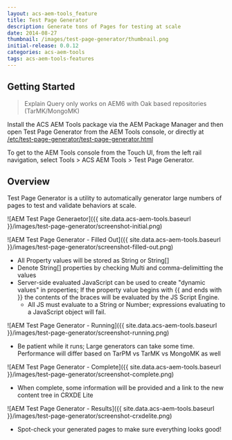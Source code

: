 ```yaml
---
layout: acs-aem-tools_feature
title: Test Page Generator
description: Generate tons of Pages for testing at scale
date: 2014-08-27
thumbnail: /images/test-page-generator/thumbnail.png
initial-release: 0.0.12
categories: acs-aem-tools
tags: acs-aem-tools-features
---
```


## Getting Started

> Explain Query only works on AEM6 with Oak based repositories (TarMK/MongoMK)

Install the ACS AEM Tools package via the AEM Package Manager and then open Test Page Generator from the AEM Tools console, or directly at [/etc/test-page-generator/test-page-generator.html](http://localhost:4502/etc/acs-tools/test-page-generator.html)

To get to the AEM Tools console from the Touch UI, from the left rail navigation, select Tools > ACS AEM Tools > Test Page Generator.

## Overview

Test Page Generator is a utility to automatically generator large numbers of pages to test and validate behaviors at scale.

![AEM Test Page Generaetor]({{ site.data.acs-aem-tools.baseurl }}/images/test-page-generator/screenshot-initial.png)

![AEM Test Page Generator - Filled Out]({{ site.data.acs-aem-tools.baseurl }}/images/test-page-generator/screenshot-filled-out.png)

* All Property values will be stored as String or String[]
* Denote String[] properties by checking Multi and comma-delimitting the values
* Server-side evaluated JavaScript can be used to create "dynamic values" in properties; If the property value begins with {{ and ends with }} the contents of the braces will be evaluated by the JS Script Engine.
  * All JS must evaluate to a String or Number; expressions evaluating to a JavaScript object will fail.

![AEM Test Page Generator - Running]({{ site.data.acs-aem-tools.baseurl }}/images/test-page-generator/screenshot-running.png)

* Be patient while it runs; Large generators can take some time. Performance will differ based on TarPM vs TarMK vs MongoMK as well

![AEM Test Page Generator - Complete]({{ site.data.acs-aem-tools.baseurl }}/images/test-page-generator/screenshot-complete.png)

* When complete, some information will be provided and a link to the new content tree in CRXDE Lite

![AEM Test Page Generator - Results]({{ site.data.acs-aem-tools.baseurl }}/images/test-page-generator/screenshot-crxdelite.png)

* Spot-check your generated pages to make sure everything looks good!